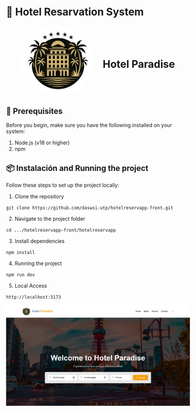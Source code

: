 # 🏨 Hotel Resarvation System
<div align="center">
  <img src="src/assets/images/logohotel.png" alt="Logo" width="200" style="border-radius: 50%; display: inline-block; vertical-align: middle;"/>
  <h1 style="display: inline-block; vertical-align: middle; margin-left: 20px;">Hotel Paradise</h1>
</div>

## 🚀 Prerequisites
Before you begin, make sure you have the following installed on your system:
1. Node.js (v18 or higher)
2. npm

## 📦 Instalación and Running the project
Follow these steps to set up the project locally:
1. Clone the repository
```shell
git clone https://github.com/daswsi-utp/hotelreservapp-front.git
```
2. Navigate to the project folder
```shell
cd .../hotelreservapp-front/hotelreservapp
```
3. Install dependencies
```shell
npm install
```
4. Running the project
```shell
npm run dev
```
5. Local Access
```shell
http://localhost:5173
```

![Captura de mi página](src\assets\images\homepage.png)
